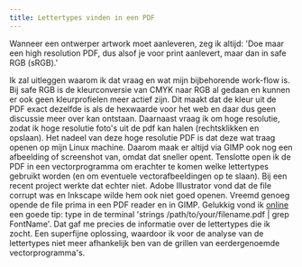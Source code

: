 ```yaml
---
title: Lettertypes vinden in een PDF
---
```


Wanneer een ontwerper artwork moet aanleveren, zeg ik altijd: 'Doe maar een high resolution PDF, dus alsof je voor print aanlevert, maar dan in safe RGB (sRGB).' 

Ik zal uitleggen waarom ik dat vraag en wat mijn bijbehorende work-flow is. Bij safe RGB is de kleurconversie van CMYK naar RGB al gedaan en kunnen er ook geen kleurprofielen meer actief zijn. Dit maakt dat de kleur uit de PDF exact dezelfde is als de hexwaarde voor het web en daar dus geen discussie meer over kan ontstaan. Daarnaast vraag ik om hoge resolutie, zodat ik hoge resolutie foto's uit de pdf kan halen (rechtsklikken en opslaan). Het nadeel van deze hoge resolutie PDF is dat deze wat traag openen op mijn Linux machine. Daarom maak er altijd via GIMP ook nog een afbeelding of screenshot van, omdat dat sneller opent. Tenslotte open ik de PDF in een vectorprogramma om erachter te komen welke lettertypes gebruikt worden (en om eventuele vectorafbeeldingen op te slaan). Bij een recent project werkte dat echter niet. Adobe Illustrator vond dat de file corrupt was en Inkscape wilde hem ook niet goed openen. Vreemd genoeg opende de file prima in een PDF reader en in GIMP. Gelukkig vond ik [online](http://www.documentsnap.com/find-fonts-pdf/) een goede tip: type in de terminal 'strings /path/to/your/filename.pdf \| grep FontName'. Dat gaf me precies de informatie over de lettertypes die ik zocht. Een superfijne oplossing, waardoor ik voor de analyse van de lettertypes niet meer afhankelijk ben van de grillen van eerdergenoemde vectorprogramma's.